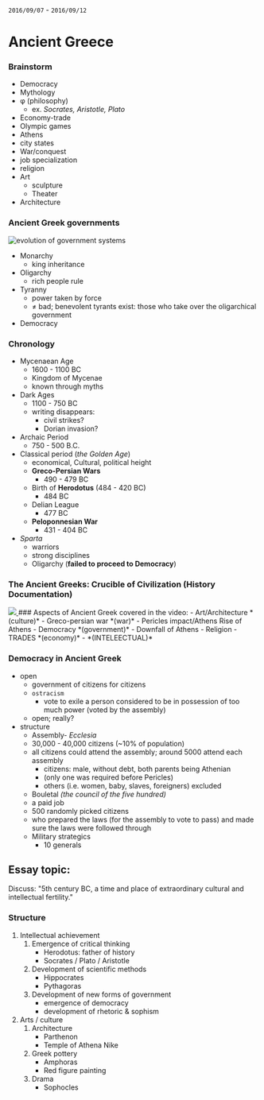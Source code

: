`2016/09/07` - `2016/09/12`
# Ancient Greece
### Brainstorm
- Democracy 
- Mythology 
- φ (philosophy) 
    - ex. *Socrates, Aristotle, Plato*
- Economy-trade
- Olympic games
- Athens
- city states 
- War/conquest 
- job specialization
- religion 
- Art
    - sculpture
    - Theater
- Architecture

### __Ancient Greek governments__
![evolution of government systems](/static/classnotes_browser/md_src/History/src/greece_gov_evolution.jpg)

- Monarchy 
  - king inheritance
- Oligarchy 
    - rich people rule
- Tyranny 
    - power taken by force 
    - ≠ bad; benevolent tyrants exist: those who take over the oligarchical government
- Democracy

### Chronology
- Mycenaean Age 
    - 1600 - 1100 BC
    - Kingdom of Mycenae
    - known through myths
- Dark Ages
    - 1100 - 750 BC
    - writing disappears: 
        - civil strikes?
        - Dorian invasion?
- Archaic Period
    - 750 - 500 B.C. 
- Classical period (_the Golden Age_)
    - economical, Cultural, political height
    - __Greco-Persian Wars__
        - 490 - 479 BC
    - Birth of __Herodotus__ (484 - 420 BC)
        - 484 BC
    - Delian League
        - 477 BC
    - __Peloponnesian War__
        - 431 - 404 BC
- _Sparta_
    - warriors
    - strong disciplines
    - Oligarchy (__failed to proceed to Democracy__)

### The Ancient Greeks: Crucible of Civilization (History Documentation)
<a href="https://youtu.be/G2tFoTa-i6w">
<img src="/static/classnotes_browser/md_src/History/src/ancient_greek_thumb.jpg">
</a>  
### Aspects of Ancient Greek covered in the video:  
- Art/Architecture *(culture)*
- Greco-persian war *(war)*
- Pericles impact/Athens  
Rise of Athens
- Democracy *(government)*
- Downfall of Athens
- Religion
- TRADES *(economy)*
- *(INTELEECTUAL)*

### Democracy in Ancient Greek
- open
	 - government of citizens for citizens
	 - `ostracism`
	     - vote to exile a person considered to be in possession of too much power (voted by the assembly)
	 - open; really?
- structure
	- Assembly- *Ecclesia*
	 - 30,000 - 40,000 citizens (~10% of population)
	 - all citizens could attend the assembly; around 5000 attend each assembly
	     - citizens: male, without debt, both parents being Athenian  
	     - (only one was required before Pericles) 
	     - others (i.e. women, baby, slaves, foreigners) excluded
	- Bouletal *(the council of the five hundred)*
	 - a paid job
	 - 500 randomly picked citizens
	 - who prepared the laws (for the assembly to vote to pass) and made sure the laws were followed through
	- Military strategics 
	    - 10 generals

## Essay topic:
Discuss: "5th century BC, a time and place of extraordinary cultural and intellectual fertility."
### Structure
1. Intellectual achievement
	1. Emergence of critical thinking
		- Herodotus: father of history
		- Socrates / Plato / Aristotle
	2. Development of scientific methods
		- Hippocrates
		- Pythagoras
	3. Development of new forms of government
		- emergence of democracy
		- development of rhetoric & sophism
2. Arts / culture
	1. Architecture 
		- Parthenon
		- Temple of Athena Nike
	2. Greek pottery
		- Amphoras
		- Red figure painting
	3. Drama
		- Sophocles



